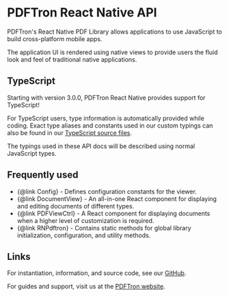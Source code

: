 # PDFTron React Native API

PDFTron's React Native PDF Library allows applications to use JavaScript to build cross-platform mobile apps. 

The application UI is rendered using native views to provide users the fluid look and feel of traditional native applications.

## TypeScript

Starting with version 3.0.0, PDFTron React Native provides support for TypeScript! 

For TypeScript users, type information is automatically provided while coding. Exact type aliases and constants used in our custom typings can also be found in our [TypeScript source files](https://github.com/PDFTron/pdftron-react-native/tree/master/src).

The typings used in these API docs will be described using normal JavaScript types. 

## Frequently used

- {@link Config} - Defines configuration constants for the viewer.
- {@link DocumentView} - An all-in-one React component for displaying and editing documents of different types.
- {@link PDFViewCtrl} - A React component for displaying documents when a higher level of customization is required.
- {@link RNPdftron} - Contains static methods for global library initialization, configuration, and utility methods.

## Links

For instantiation, information, and source code, see our [GitHub](https://github.com/PDFTron/pdftron-react-native). 

For guides and support, visit us at the [PDFTron website](https://www.pdftron.com/documentation/guides/react-native/).